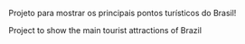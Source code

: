 Projeto para mostrar os principais pontos turísticos do Brasil!

Project to show the main tourist attractions of Brazil